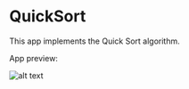 # QuickSort
This app implements the Quick Sort algorithm. 

App preview:

![alt text](https://i.imgur.com/kqKXEqs.jpg)
